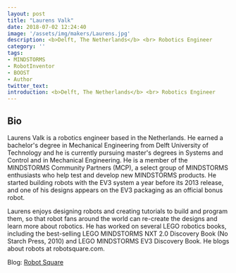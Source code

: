 ```yaml
---
layout: post
title: "Laurens Valk"
date: 2018-07-02 12:24:40
image: '/assets/img/makers/Laurens.jpg'
description: <b>Delft, The Netherlands</b> <br> Robotics Engineer
category: ''
tags:
- MINDSTORMS
- RobotInventor
- BOOST
- Author
twitter_text:
introduction: <b>Delft, The Netherlands</b> <br> Robotics Engineer
---
```




## Bio

Laurens Valk is a robotics engineer based in the Netherlands. He earned a bachelor's degree in Mechanical Engineering from Delft University of Technology and he is currently pursuing master's degrees in Systems and Control and in Mechanical Engineering. He is a member of the MINDSTORMS Community Partners (MCP), a select group of MINDSTORMS enthusiasts who help test and develop new MINDSTORMS products. He started building robots with the EV3 system a year before its 2013 release, and one of his designs appears on the EV3 packaging as an official bonus robot.

Laurens enjoys designing robots and creating tutorials to build and program them, so that robot fans around the world can re-create the designs and learn more about robotics. He has worked on several LEGO robotics books, including the best-selling LEGO MINDSTORMS NXT 2.0 Discovery Book (No Starch Press, 2010) and LEGO MINDSTORMS EV3 Discovery Book. He blogs about robots at robotsquare.com.


Blog: [Robot Square](http://www.robotsquare.com)
